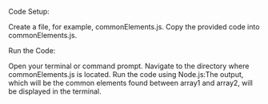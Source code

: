 Code Setup:

Create a file, for example, commonElements.js.
Copy the provided code into commonElements.js.

Run the Code:

Open your terminal or command prompt.
Navigate to the directory where commonElements.js is located.
Run the code using Node.js:The output, which will be the common elements found between array1 and array2, will be displayed in the terminal.